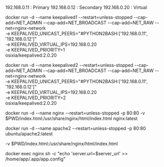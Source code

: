 192.168.0.11 : Primary
192.168.0.12 : Secondary
192.168.0.20 : Virtual

docker run -d --name keepalived1 --restart=unless-stopped --cap-add=NET_ADMIN --cap-add=NET_BROADCAST --cap-add=NET_RAW --net=nginx-network \
 -e KEEPALIVED_UNICAST_PEERS="#PYTHON2BASH:['192.168.0.11', '192.168.0.12']" \
 -e KEEPALIVED_VIRTUAL_IPS=192.168.0.20 \
 -e KEEPALIVED_PRIORITY=1 \
 osixia/keepalived:2.0.20

docker run -d --name keepalived2 --restart=unless-stopped --cap-add=NET_ADMIN --cap-add=NET_BROADCAST --cap-add=NET_RAW --net=nginx-network \
 -e KEEPALIVED_UNICAST_PEERS="#PYTHON2BASH:['192.168.0.11', '192.168.0.12']" \
 -e KEEPALIVED_VIRTUAL_IPS=192.168.0.20 \
 -e KEEPALIVED_PRIORITY=2 \
 osixia/keepalived:2.0.20

docker run -d --name nginx --restart=unless-stopped -p 80:80 -v $PWD/index.html:/usr/share/nginx/html/index.html nginx:latest

docker run -d --name apache2 --restart=unless-stopped -p 80:80 ubuntu/apache2:latest

-v $PWD/index.html:/usr/share/nginx/html/index.html

docker exec nginx sh -c "echo 'server.url=$server_url' >> /home/app/.app/app.config"
